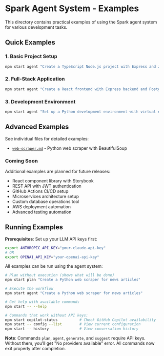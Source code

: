 # Spark Agent System - Examples

This directory contains practical examples of using the Spark agent system for various development tasks.

## Quick Examples

### 1. Basic Project Setup
```bash
npm start agent "Create a TypeScript Node.js project with Express and Jest testing"
```

### 2. Full-Stack Application
```bash
npm start agent "Create a React frontend with Express backend and PostgreSQL database"
```

### 3. Development Environment
```bash
npm start agent "Set up a Python development environment with virtual env, Flask, and pytest"
```

## Advanced Examples

See individual files for detailed examples:

- [`web-scraper.md`](./web-scraper.md) - Python web scraper with BeautifulSoup

### Coming Soon
Additional examples are planned for future releases:
- React component library with Storybook
- REST API with JWT authentication  
- GitHub Actions CI/CD setup
- Microservices architecture setup
- Custom database operations tool
- AWS deployment automation
- Advanced testing automation

## Running Examples

**Prerequisites**: Set up your LLM API keys first:
```bash
export ANTHROPIC_API_KEY="your-claude-api-key"
# OR
export OPENAI_API_KEY="your-openai-api-key"
```

All examples can be run using the agent system:

```bash
# Plan without execution (shows what will be done)
npm start plan "Create a Python web scraper for news articles"

# Execute the workflow  
npm start agent "Create a Python web scraper for news articles"

# Get help with available commands
npm start -- --help

# Commands that work without API keys:
npm start copilot-status          # Check GitHub Copilot availability
npm start -- config --list        # View current configuration
npm start -- history              # View conversation history
```

**Note**: Commands `plan`, `agent`, `generate`, and `suggest` require API keys. Without them, you'll get "No providers available" error. All commands now exit properly after completion.
